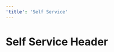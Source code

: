 ```yaml
---
'title': 'Self Service'
---
```


# Self Service Header


<!-- ##DOCS-SOURCER-START
{"sourcePlugin":"Local File Copier","hash":"8f644c196429e81a278b19be9140d49b"}
##DOCS-SOURCER-END -->
